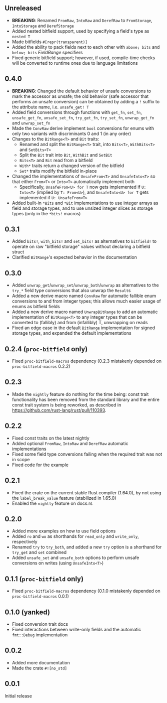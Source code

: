 ## Unreleased
- **BREAKING**: Renamed `FromRaw`, `IntoRaw` and `DerefRaw` to `FromStorage`, `IntoStorage` and `DerefStorage`
- Added nested bitfield support, used by specifying a field's type as `nested T`
- Made bitfields `#[repr(transparent)]`
- Added the ability to pack fields next to each other with `above; bits` and `below; bits` *FieldRange* specifiers
- Fixed generic bitfield support; however, if used, compile-time checks will be converted to runtime ones due to language limitations

## 0.4.0
- **BREAKING**: Changed the default behavior of unsafe conversions to mark the accessor as unsafe; the old behavior (safe accessor that performs an unsafe conversion) can be obtained by adding a `!` suffix to the attribute name, i.e. `unsafe_get! T`
- Added field conversions through functions with `get_fn`, `set_fn`, `unsafe_get_fn`, `unsafe_set_fn`, `try_get_fn`, `try_set_fn`, `unwrap_get_fn` and `unwrap_set_fn`
- Made the `ConvRaw` derive implement `bool` conversions for enums with only two variants with discriminants 0 and 1 (in any order)
- Changes to the `BitRange<T>` and `Bit` traits:
    - Renamed and split the `BitRange<T>` trait, into `Bits<T>`, `WithBits<T>` and `SetBits<T>`
    - Split the `Bit` trait into `Bit`, `WithBit` and `SetBit`
    - `Bits<T>` and `Bit` read from a bitfield
    - `With*` traits return a changed version of the bitfield
    - `Set*` traits modify the bitfield in-place
- Changed the implementations of `UnsafeFrom<T>` and `UnsafeInto<T>` so that either `From<T>` or `Into<T>` automatically implement both
    - Specifically, `UnsafeFrom<U> for T` now gets implemented if `U: Into<T>` (implied by `T: From<U>`), and `UnsafeInto<U> for T` gets implemented if `U: UnsafeFrom<T>`
- Added built-in `*Bits` and `*Bit` implementations to use integer arrays as field and storage types, and to use unsized integer slices as storage types (only in the `*bits!` macros)

## 0.3.1
- Added `bits!`, `with_bits!` and `set_bits!` as alternatives to `bitfield!` to operate on raw "bitfield storage" values without declaring a bitfield struct
- Clarified `BitRange`'s expected behavior in the documentation

## 0.3.0
- Added `unwrap_get`/`unwrap_set`/`unwrap_both`/`unwrap` as alternatives to the `try_*` field type conversions that also unwrap the `Result`s
- Added a new derive macro named `ConvRaw` for automatic fallible enum conversions to and from integer types; this allows much easier usage of enums as bitfield fields
- Added a new derive macro named `UnwrapBitRange` to add an automatic implementation of `BitRange<T>` to any integer types that can be converted to (fallibly) and from  (infallibly) T, unwrapping on reads
- Fixed an edge case in the default `BitRange` implementation for signed storage types, and expanded the default implementations

## 0.2.4 (`proc-bitfield` only)
- Fixed `proc-bitfield-macros` dependency (0.2.3 mistakenly depended on `proc-bitfield-macros` 0.2.2)

## 0.2.3
- Made the `nightly` feature do nothing for the time being: const trait functionality has been removed from the standard library and the entire const trait system is being reworked, as described in https://github.com/rust-lang/rust/pull/110393.

## 0.2.2
- Fixed const traits on the latest nightly
- Added optional `FromRaw`, `IntoRaw` and `DerefRaw` automatic implementations
- Fixed some field type conversions failing when the required trait was not in scope
- Fixed code for the example

## 0.2.1
- Fixed the crate on the current stable Rust compiler (1.64.0), by not using the `label_break_value` feature (stabilized in 1.65.0)
- Enabled the `nightly` feature on docs.rs

## 0.2.0
- Added more examples on how to use field options
- Added `ro` and `wo`  as shorthands for `read_only` and `write_only`, respectively
- Renamed `try` to `try_both`, and added a new `try` option is a shorthand for `try_get` and `set` combined
- Added `unsafe_set` and `unsafe_both` options to perform unsafe conversions on writes (using `UnsafeInto<T>`)

## 0.1.1 (`proc-bitfield` only)
- Fixed `proc-bitfield-macros` dependency (0.1.0 mistakenly depended on `proc-bitfield-macros` 0.0.1)

## 0.1.0 (yanked)
- Fixed conversion trait docs
- Fixed interactions between write-only fields and the automatic `fmt::Debug` implementation

## 0.0.2
- Added more documentation
- Made the crate `#![no_std]`

## 0.0.1
Initial release
